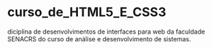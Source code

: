 # curso_de_HTML5_E_CSS3
 diciplina de  desenvolvimentos de interfaces para web da faculdade  SENACRS do curso de análise e desenvolvimento de sistemas.
